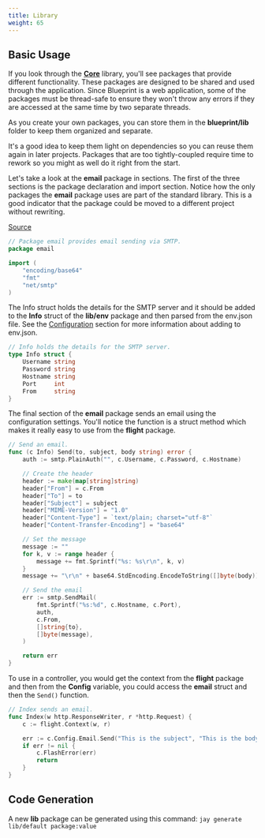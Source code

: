 ```yaml
---
title: Library
weight: 65
---
```


## Basic Usage

If you look through the [**Core**](https://github.com/blue-jay/core) library,
you'll see packages that provide
different functionality. These packages are designed to be shared and used
through the application. Since Blueprint is a web application, some of the
packages must be thread-safe to ensure they won't throw any errors if they are
accessed at the same time by two separate threads.

As you create your own packages, you can store them in the **blueprint/lib**
folder to keep them organized and separate.

It's a good idea to keep them light on dependencies so you can reuse them again
in later projects. Packages that are too tightly-coupled require time to rework
so you might as well do it right from the start.

Let's take a look at the **email** package in sections. The first of the
three sections is the package declaration and import section. Notice how the
only packages the **email** package uses are part of the standard library. This
is a good indicator that the package could be moved to a different project
without rewriting.

[Source](https://github.com/blue-jay/core/blob/master/email/email.go)
```go
// Package email provides email sending via SMTP.
package email

import (
	"encoding/base64"
	"fmt"
	"net/smtp"
)
```

The Info struct holds the details for the SMTP server and it should be
added to the **Info** struct of the **lib/env** package
and then parsed from the env.json file. See the [Configuration](/configuration/)
section for more information about adding to env.json.

```go
// Info holds the details for the SMTP server.
type Info struct {
	Username string
	Password string
	Hostname string
	Port     int
	From     string
}
```

The final section of the **email** package sends an
email using the configuration settings. You'll notice the function is a
struct method which makes it really easy to use from the **flight** package.

```go
// Send an email.
func (c Info) Send(to, subject, body string) error {
	auth := smtp.PlainAuth("", c.Username, c.Password, c.Hostname)

	// Create the header
	header := make(map[string]string)
	header["From"] = c.From
	header["To"] = to
	header["Subject"] = subject
	header["MIME-Version"] = "1.0"
	header["Content-Type"] = `text/plain; charset="utf-8"`
	header["Content-Transfer-Encoding"] = "base64"

	// Set the message
	message := ""
	for k, v := range header {
		message += fmt.Sprintf("%s: %s\r\n", k, v)
	}
	message += "\r\n" + base64.StdEncoding.EncodeToString([]byte(body))

	// Send the email
	err := smtp.SendMail(
		fmt.Sprintf("%s:%d", c.Hostname, c.Port),
		auth,
		c.From,
		[]string{to},
		[]byte(message),
	)

	return err
}
```

To use in a controller, you would get the context from the **flight** package
and then from the **Config** variable, you could access the **email** struct and then
the `Send()` function.

```go
// Index sends an email.
func Index(w http.ResponseWriter, r *http.Request) {
	c := flight.Context(w, r)

	err := c.Config.Email.Send("This is the subject", "This is the body!")
	if err != nil {
		c.FlashError(err)
		return
	}
}
```

## Code Generation

A new **lib** package can be generated using this command: `jay generate lib/default package:value`
